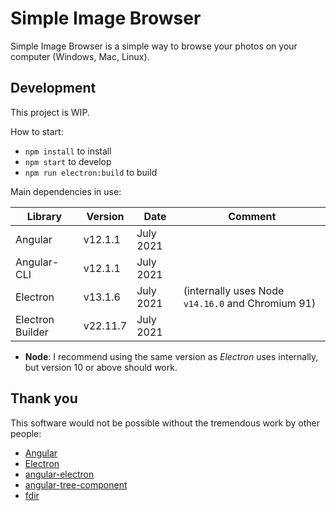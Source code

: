 # Simple Image Browser

Simple Image Browser is a simple way to browse your photos on your computer (Windows, Mac, Linux).

## Development

This project is WIP.

How to start:

- `npm install` to install
- `npm start` to develop
- `npm run electron:build` to build

Main dependencies in use:

| Library          | Version  | Date            | Comment                                           |
| ---------------- | -------- | --------------- | ------------------------------------------------- |
| Angular          | v12.1.1  | July 2021       |                                                   |
| Angular-CLI      | v12.1.1  | July 2021       |                                                   |
| Electron         | v13.1.6  | July 2021       | (internally uses Node `v14.16.0` and Chromium 91) |
| Electron Builder | v22.11.7 | July 2021       |                                                   |

- **Node**: I recommend using the same version as _Electron_ uses internally, but version 10 or above should work.


## Thank you

This software would not be possible without the tremendous work by other people:

 - [Angular](https://github.com/angular/angular)
 - [Electron](https://github.com/electron/electron)
 - [angular-electron](https://github.com/maximegris/angular-electron)
 - [angular-tree-component](https://github.com/CirclonGroup/angular-tree-component)
 - [fdir](https://github.com/thecodrr/fdir)
